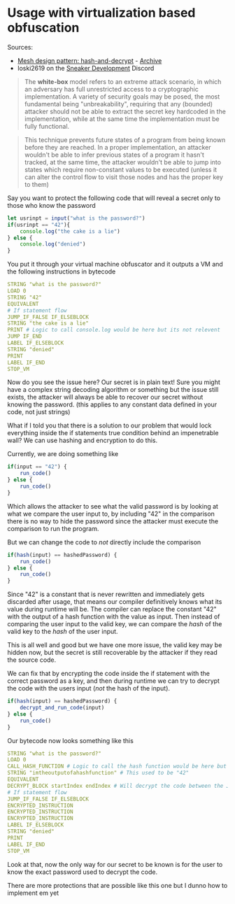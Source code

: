 # Usage with virtualization based obfuscation

Sources:
- [Mesh design pattern: hash-and-decrypt](https://rdist.root.org/2007/04/09/mesh-design-pattern-hash-and-decrypt/) - [Archive](https://web.archive.org/web/20240117042122/https://rdist.root.org/2007/04/09/mesh-design-pattern-hash-and-decrypt/)
- loski2619 on the [Sneaker Development](https://discord.gg/sneakerdev) Discord

> The **white-box** model refers to an extreme attack scenario, in which an adversary has full unrestricted access to a cryptographic implementation. A variety of security goals may be posed, the most fundamental being "unbreakability", requiring that any (bounded) attacker should not be able to extract the secret key hardcoded in the implementation, while at the same time the implementation must be fully functional.

>This technique prevents future states of a program from being known before they are reached. In a proper implementation, an attacker wouldn't be able to infer previous states of a program it hasn't tracked, at the same time, the attacker wouldn't be able to jump into states which require non-constant values to be executed (unless it can alter the control flow to visit those nodes and has the proper key to them)


Say you want to protect the following code that will reveal a secret only to those who know the password

```javascript
let usrinpt = input("what is the password?")
if(usrinpt == "42"){
	console.log("the cake is a lie")
} else {
	console.log("denied")
}
```

You put it through your virtual machine obfuscator and it outputs a VM and the following instructions in bytecode

```yaml
STRING "what is the password?"
LOAD 0
STRING "42"
EQUIVALENT
# If statement flow
JUMP_IF_FALSE IF_ELSEBLOCK
STRING "the cake is a lie"
PRINT # Logic to call console.log would be here but its not relevent
JUMP IF_END
LABEL IF_ELSEBLOCK
STRING "denied"
PRINT
LABEL IF_END
STOP_VM
```

Now do you see the issue here? Our secret is in plain text! Sure you might have a complex string decoding algorithm or something but the issue still exists, the attacker will always be able to recover our secret without knowing the password. (this applies to any constant data defined in your code, not just strings)

What if I told you that there is a solution to our problem that would lock everything inside the if statements true condition behind an impenetrable wall? We can use hashing and encryption to do this.

Currently, we are doing something like
```javascript
if(input == "42") {
	run_code()
} else {
	run_code()
}
```

Which allows the attacker to see what the valid password is by looking at what we compare the user input to, by including "42" in the comparison there is no way to hide the password since the attacker must execute the comparison to run the program.

But we can change the code to *not* directly include the comparison
```javascript
if(hash(input) == hashedPassword) {
	run_code()
} else {
	run_code()
}
```

Since "42" is a constant that is never rewritten and immediately gets discarded after usage, that means our compiler definitively knows what its value during runtime will be. The compiler can replace the constant "42" with the output of a hash function with the value as input. Then instead of comparing the user input to the valid key, we can compare the *hash* of the valid key to the *hash* of the user input.

This is all well and good but we have one more issue, the valid key may be hidden now, but the secret is still recoverable by the attacker if they read the source code.

We can fix that by encrypting the code inside the if statement with the correct password as a key, and then during runtime we can try to decrypt the code with the users input (*not* the hash of the input).
```javascript
if(hash(input) == hashedPassword) {
	decrypt_and_run_code(input)
} else {
	run_code()
}
```

Our bytecode now looks something like this
```yaml
STRING "what is the password?"
LOAD 0
CALL_HASH_FUNCTION # Logic to call the hash function would be here but is not relevent
STRING "imtheoutputofahashfunction" # This used to be "42"
EQUIVALENT
DECRYPT_BLOCK startIndex endIndex # Will decrypt the code between the JIF and label
# If statement flow
JUMP_IF_FALSE IF_ELSEBLOCK
ENCRYPTED_INSTRUCTION
ENCRYPTED_INSTRUCTION
ENCRYPTED_INSTRUCTION
LABEL IF_ELSEBLOCK
STRING "denied"
PRINT
LABEL IF_END
STOP_VM
```

Look at that, now the only way for our secret to be known is for the user to know the exact password used to decrypt the code.

There are more protections that are possible like this one but I dunno how to implement em yet